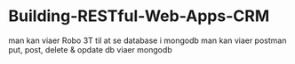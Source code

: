 # Building-RESTful-Web-Apps-CRM

man kan viaer Robo 3T til at se database i mongodb 
man kan viaer postman put, post, delete & opdate db viaer mongodb
